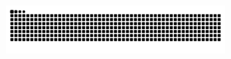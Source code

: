 <picture>
  <source media="(prefers-color-scheme: dark)" srcset="https://raw.githubusercontent.com/hampusvh/hampusvh/main/dist/github-snake-dark.svg" />
  <source media="(prefers-color-scheme: light)" srcset="https://raw.githubusercontent.com/hampusvh/hampusvh/main/dist/github-snake.svg" />
  <img alt="github-snake" src="https://raw.githubusercontent.com/hampusvh/hampusvh/main/dist/github-snake.svg" />
</picture>

